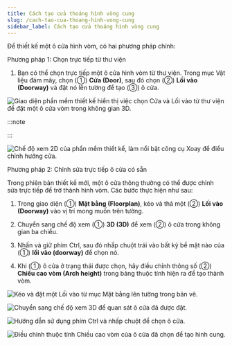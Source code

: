 ```yaml
---
title: Cách tạo cửa thoáng hình vòng cung
slug: /cach-tao-cua-thoang-hinh-vong-cung
sidebar_label: Cách tạo cửa thoáng hình vòng cung
---
```


Để thiết kế một ô cửa hình vòm, có hai phương pháp chính:

Phương pháp 1: Chọn trực tiếp từ thư viện

1. Bạn có thể chọn trực tiếp một ô cửa hình vòm từ thư viện. Trong mục Vật liệu đám mây, chọn (①) **Cửa (Door)**, sau đó chọn (②) **Lối vào (Doorway)** và đặt nó lên tường để tạo (③) ô cửa.

![Giao diện phần mềm thiết kế hiển thị việc chọn Cửa và Lối vào từ thư viện để đặt một ô cửa vòm trong không gian 3D.](https://storage.googleapis.com/jegavn_kb/image_jegavn/122.1.png)

:::note

:::

![Chế độ xem 2D của phần mềm thiết kế, làm nổi bật công cụ Xoay để điều chỉnh hướng cửa.](https://storage.googleapis.com/jegavn_kb/image_jegavn/122.2.png)

Phương pháp 2: Chỉnh sửa trực tiếp ô cửa có sẵn

Trong phiên bản thiết kế mới, một ô cửa thông thường có thể được chỉnh sửa trực tiếp để trở thành hình vòm. Các bước thực hiện như sau:

1. Trong giao diện (①) **Mặt bằng (Floorplan)**, kéo và thả một (②) **Lối vào (Doorway)** vào vị trí mong muốn trên tường.

2. Chuyển sang chế độ xem (①) **3D (3D)** để xem (②) ô cửa trong không gian ba chiều.

3. Nhấn và giữ phím Ctrl, sau đó nhấp chuột trái vào bất kỳ bề mặt nào của (①) **lối vào (doorway)** để chọn nó.

4. Khi (①) ô cửa ở trạng thái được chọn, hãy điều chỉnh thông số (②) **Chiều cao vòm (Arch height)** trong bảng thuộc tính hiện ra để tạo thành vòm.

![Kéo và đặt một Lối vào từ mục Mặt bằng lên tường trong bản vẽ.](https://storage.googleapis.com/jegavn_kb/image_jegavn/122.3.png)

![Chuyển sang chế độ xem 3D để quan sát ô cửa đã được đặt.](https://storage.googleapis.com/jegavn_kb/image_jegavn/122.4.png)

![Hướng dẫn sử dụng phím Ctrl và nhấp chuột để chọn ô cửa.](https://storage.googleapis.com/jegavn_kb/image_jegavn/122.5.png)

![Điều chỉnh thuộc tính Chiều cao vòm của ô cửa đã chọn để tạo hình cung.](https://storage.googleapis.com/jegavn_kb/image_jegavn/122.6.png)